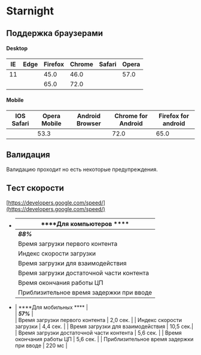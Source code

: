 # Starnight

##  Поддержка браузерами     


#### Desktop 
|   IE  |   Edge    |   Firefox |   Chrome  |  Safari   |   Opera   |   
|-------|-----------|-----------|-----------|-----------|-----------|  
| 11    |           |    45.0   |    46.0   |           |    57.0   |
|       |           |    65.0   |    72.0   |           |           |

    


#### Mobile 
| IOS Safari | Opera Mobile | Android Browser | Chrome for Android | Firefox for android |
|------------|--------------|-----------------|--------------------|---------------------|
|            |     53.3     |                 |         72.0       |          65.0       |


##  Валидация    
Валидацию проходит но есть некоторые предупреждения.

## Tест скорости    
[https://developers.google.com/speed/](https://developers.google.com/speed/)


*   |  ****Для компьютеров ****                            |
    |------------------------------------------------------|    
    |   ***88%***                                          |  
    | Время загрузки первого контента           | 0,6 сек. |
    | Индекс скорости загрузки                  | 1,7 сек. |
    | Время загрузки для взаимодействия         | 2,3 сек. |
    | Время загрузки достаточной части контента | 1,4 сек. |
    | Время окончания работы ЦП                 | 2,2 сек. |
    | Приблизительное время задержки при вводе  | 10 мс    |

*   |       ****Для мобильных ****                         |    
    |   ***57%***                                          |         
    | Время загрузки первого контента           | 2,0 сек. |
    | Индекс скорости загрузки                  | 4,4 сек. |
    | Время загрузки для взаимодействия         | 10,5 сек.|
    | Время загрузки достаточной части контента | 5,6 сек. |
    | Время окончания работы ЦП                 | 5,6 сек. |
    | Приблизительное время задержки при вводе  | 220 мс   |

